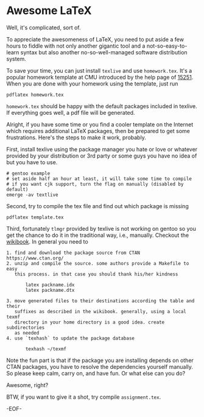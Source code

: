 # Awesome LaTeX

Well, it's complicated, sort of.

To appreciate the awesomeness of LaTeX, you need to put aside a few hours to
fiddle with not only another gigantic tool and a not-so-easy-to-learn syntax
but also another no-so-well-managed software distribution system.

To save your time, you can just install `texlive` and use `homework.tex`. It's a
popular homework template at CMU introduced by the help page of [15251][]. When
you are done with your homework using the template, just run

    pdflatex homework.tex

`homework.tex` should be happy with the default packages included in texlive.
If everything goes well, a pdf file will be generated.

Alright, if you have some time or you find a cooler template on the Internet
which requires additional LaTeX packages, then be prepared to get some
frustrations. Here's the steps to make it work, probably.

First, install texlive using the package manager you hate or love or whatever
provided by your distribution or 3rd party or some guys you have no idea of but
you have to use.

    # gentoo example
    # set aside half an hour at least, it will take some time to compile
    # if you want cjk support, turn the flag on manually (disabled by default)
    emerge -av textlive

Second, try to compile the tex file and find out which package is missing

    pdflatex template.tex

Third, fortunately `tlmgr` provided by texlive is not working on gentoo so you
get the chance to do it in the traditional way, i.e., manually. Checkout the
[wikibook][]. In general you need to

    1. find and download the package source from CTAN https://www.ctan.org/
    2. unzip and compile the source. some authors provide a Makefile to easy
       this process. in that case you should thank his/her kindness

           latex packname.idx
           latex packname.dtx

    3. move generated files to their destinations according the table and their
       suffixes as described in the wikibook. generally, using a local texmf
       directory in your home directory is a good idea. create subdirectories
       as needed
    4. use `texhash` to update the package database

           texhash ~/texmf

Note the fun part is that if the package you are installing depends on other
CTAN packages, you have to resolve the dependencies yourself manually. So
please keep calm, carry on, and have fun. Or what else can you do?

Awesome, right?

BTW, if you want to give it a shot, try compile `assignment.tex`.

-EOF-

[15251]: http://www.cs.cmu.edu/afs/cs/academic/class/15251/Site/current/Help/late
[wikibook]: https://en.wikibooks.org/wiki/LaTeX/Installing_Extra_Packages
